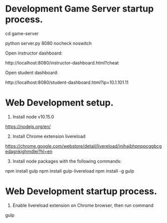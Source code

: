# Development Game Server startup process.

cd game-server

python server.py 8080 nocheck noswitch          

Open instructor dashboard:

http://localhost:8080/instructor-dashboard.html?cheat

Open student dashboard:

http://localhost:8080/student-dashboard.html?ip=10.1.101.11  

# Web Development setup.

1. Install node v10.15.0

https://nodejs.org/en/

2. Install Chrome extension livereload

https://chrome.google.com/webstore/detail/livereload/jnihajbhpnppcggbcgedagnkighmdlei?hl=en

3. Install node packages with the following commands:

npm install gulp
npm install gulp-livereload
npm install -g gulp

# Web Development startup process.

1. Enable livereload extension on Chrome browser, then run command

gulp


